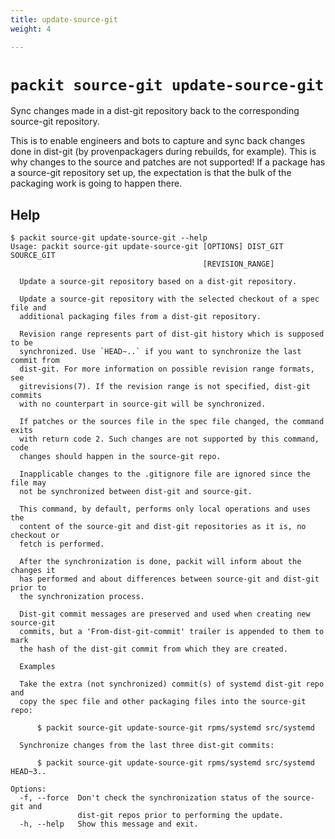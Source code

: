 ```yaml
---
title: update-source-git
weight: 4

---
```


# `packit source-git update-source-git`

Sync changes made in a dist-git repository back to the corresponding
source-git repository.

This is to enable engineers and bots to capture and sync back changes done
in dist-git (by provenpackagers during rebuilds, for example). This is why
changes to the source and patches are not supported! If a package has a
source-git repository set up, the expectation is that the bulk of the
packaging work is going to happen there.

## Help

    $ packit source-git update-source-git --help
    Usage: packit source-git update-source-git [OPTIONS] DIST_GIT SOURCE_GIT
                                               [REVISION_RANGE]

      Update a source-git repository based on a dist-git repository.

      Update a source-git repository with the selected checkout of a spec file and
      additional packaging files from a dist-git repository.

      Revision range represents part of dist-git history which is supposed to be
      synchronized. Use `HEAD~..` if you want to synchronize the last commit from
      dist-git. For more information on possible revision range formats, see
      gitrevisions(7). If the revision range is not specified, dist-git commits
      with no counterpart in source-git will be synchronized.

      If patches or the sources file in the spec file changed, the command exits
      with return code 2. Such changes are not supported by this command, code
      changes should happen in the source-git repo.

      Inapplicable changes to the .gitignore file are ignored since the file may
      not be synchronized between dist-git and source-git.

      This command, by default, performs only local operations and uses the
      content of the source-git and dist-git repositories as it is, no checkout or
      fetch is performed.

      After the synchronization is done, packit will inform about the changes it
      has performed and about differences between source-git and dist-git prior to
      the synchronization process.

      Dist-git commit messages are preserved and used when creating new source-git
      commits, but a 'From-dist-git-commit' trailer is appended to them to mark
      the hash of the dist-git commit from which they are created.

      Examples

      Take the extra (not synchronized) commit(s) of systemd dist-git repo and
      copy the spec file and other packaging files into the source-git repo:

          $ packit source-git update-source-git rpms/systemd src/systemd

      Synchronize changes from the last three dist-git commits:

          $ packit source-git update-source-git rpms/systemd src/systemd HEAD~3..

    Options:
      -f, --force  Don't check the synchronization status of the source-git and
                   dist-git repos prior to performing the update.
      -h, --help   Show this message and exit.
